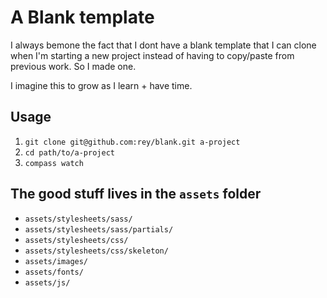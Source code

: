 # A Blank template

I always bemone the fact that I dont have a blank template that I can clone when I'm starting a new project instead of having to copy/paste from previous work. So I made one.

I imagine this to grow as I learn + have time.

## Usage

1. `git clone git@github.com:rey/blank.git a-project`
2. `cd path/to/a-project`
3. `compass watch`

## The good stuff lives in the `assets` folder

* `assets/stylesheets/sass/`
* `assets/stylesheets/sass/partials/`
* `assets/stylesheets/css/`
* `assets/stylesheets/css/skeleton/`
* `assets/images/`
* `assets/fonts/`
* `assets/js/`